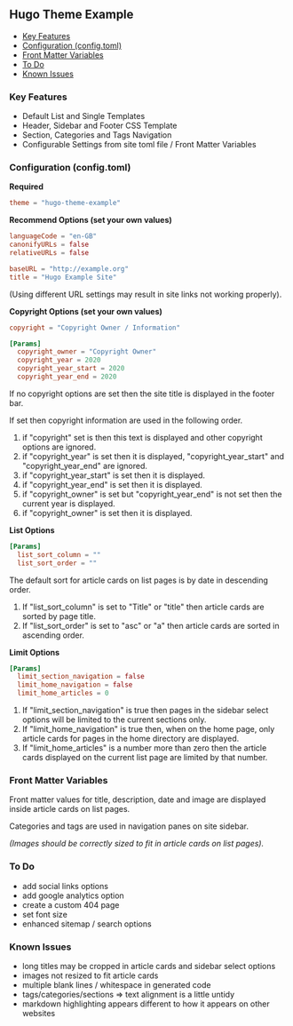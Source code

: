## Hugo Theme Example


  - [Key Features](#key-features)
  - [Configuration (config.toml)](#configuration-configtoml)
  - [Front Matter Variables](#front-matter)
  - [To Do](#to-do)
  - [Known Issues](#known-issues)


### Key Features
* Default List and Single Templates
* Header, Sidebar and Footer CSS Template
* Section, Categories and Tags Navigation
* Configurable Settings from site toml file / Front Matter Variables


### Configuration (config.toml)

**Required**

```toml
theme = "hugo-theme-example"
```
**Recommend Options (set your own values)**

```toml
languageCode = "en-GB"
canonifyURLs = false
relativeURLs = false

baseURL = "http://example.org"
title = "Hugo Example Site"
```
(Using different URL settings may result in site links not working properly).

**Copyright Options (set your own values)**
```toml
copyright = "Copyright Owner / Information"

[Params]
  copyright_owner = "Copyright Owner"
  copyright_year = 2020
  copyright_year_start = 2020
  copyright_year_end = 2020
```
If no copyright options are set then the site title is displayed in the footer bar.

If set then copyright information are used in the following order.

1. if "copyright" set is then this text is displayed and other copyright options are ignored.
2. if "copyright_year" is set then it is displayed, "copyright_year_start" and "copyright_year_end" are ignored.
3. if "copyright_year_start" is set then it is displayed.
4. if "copyright_year_end" is set then it is displayed.
5. if "copyright_owner" is set but "copyright_year_end" is not set then the current year is displayed.
6. if "copyright_owner" is set then it is displayed.

**List Options**
```toml
[Params]
  list_sort_column = ""
  list_sort_order = ""
```
The default sort for article cards on list pages is by date in descending order.

1. If "list_sort_column" is set to "Title" or "title" then article cards are sorted by page title.
2. If "list_sort_order" is set to "asc" or "a" then article cards are sorted in ascending order.

**Limit Options**

```toml
[Params]
  limit_section_navigation = false
  limit_home_navigation = false
  limit_home_articles = 0
```
1. If "limit_section_navigation" is true then pages in the sidebar select options will be limited to the current sections only.
2. If "limit_home_navigation" is true then, when on the home page, only article cards for pages in the home directory are displayed.
3. If "limit_home_articles" is a number more than zero then the article cards displayed on the current list page are limited by that number.


### Front Matter Variables
Front matter values for title, description, date and image are displayed inside article cards on list pages.

Categories and tags are used in navigation panes on site sidebar.

_(Images should be correctly sized to fit in article cards on list pages)._


### To Do
* add social links options
* add google analytics option
* create a custom 404 page
* set font size
* enhanced sitemap / search options


### Known Issues
* long titles may be cropped in article cards and sidebar select options
* images not resized to fit article cards
* multiple blank lines / whitespace in generated code
* tags/categories/sections => text alignment is a little untidy
* markdown highlighting appears different to how it appears on other websites


